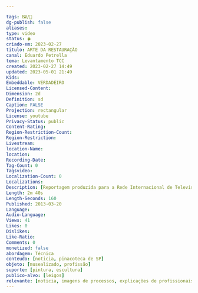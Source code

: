 ```yaml
---

tags: 🖼️/🎥️
dg-publish: false
aliases: 
type: video
status: 🍀
criado-em: 2023-02-27
titulo: ARTE DA RESTAURAÇÃO
canal: Eduardo Petrella
tema: Levantamento TCC 
created: 2023-02-27 14:49
updated: 2023-05-01 21:49
Kids: 
Embeddable: VERDADEIRO
Licensed-Content: 
Dimension: 2d
Definition: sd
Caption: FALSE
Projection: rectangular
License: youtube
Privacy-Status: public
Content-Rating: 
Region-Restriction-Count: 
Region-Restriction: 
Livestream: 
location-Name: 
location: 
Recording-Date: 
Tag-Count: 0
Tagsvideo: 
Localization-Count: 0
Localizations: 
Description: [Reportagem produzida para a Rede Internacional de Televisão, Notícias.<br>19/03/2013]
Length: 2m 40s
Length-Seconds: 160
Published: 2013-03-20
Language: 
Audio-Language: 
Views: 41
Likes: 0
Dislikes: 
Like-Ratio: 
Comments: 0
monetized: false
abordagem: Técnica
conteudo: [noticia, pinacoteca de SP]
objeto: [musealizado, profissão]
suporte: [pintura, escultura]
publico-alvo: [leigos]
relevante: [noticia, imagens de processos, explicações de profissionais. Termos técnicos não explicados.]
---
```

